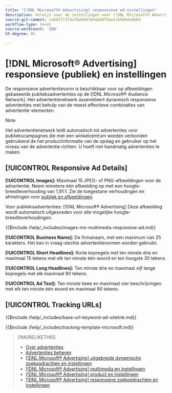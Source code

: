 ```yaml
---
title: "[!DNL Microsoft® Advertising] responsieve ad-instellingen"
description: Verwijs naar de instellingen voor [!DNL Microsoft® Advertising] responsieve advertenties.
source-git-commit: cd461f73f4a70a5647844a6075ba1c65d64a9b04
workflow-type: tm+mt
source-wordcount: '208'
ht-degree: 0%

---
```


# [!DNL Microsoft® Advertising] responsieve (publiek) en instellingen

De responsieve advertentievorm is beschikbaar voor op afbeeldingen gebaseerde publieksadvertenties op de [!DNL Microsoft® Audience Network]. Het advertentienetwerk assembleert dynamisch responsieve advertenties met behulp van de meest effectieve combinaties van advertentie-elementen.

>[!NOTE]
>
>Het advertentienetwerk leidt automatisch tot advertenties voor publiekscampagnes die met een winkelcentrum worden verbonden gebruikend de het productinformatie van de opslag en gebruiker op het niveau van de advertentie richten. U hoeft niet handmatig advertenties te maken.

## [!UICONTROL Responsive Ad Details]

**[!UICONTROL Images]:** Maximaal 15 JPEG- of PNG-afbeeldingen voor de advertentie. Neem minstens één afbeelding op met een hoogte-breedteverhouding van 1,91:1. Zie de toegestane verhoudingen en afmetingen voor [publiek en afbeeldingen](https://help.ads.microsoft.com/#apex/ads/en/56912/0).

Voor publieksadvertenties: [!DNL Microsoft® Advertising] Deze afbeelding wordt automatisch uitgesneden voor alle mogelijke hoogte-breedteverhoudingen.

<!-- Instructions -->

{{$include /help/_includes/images-ms-multimedia-responsive-ad.md}}

**[!UICONTROL Business Name]:** De firmanaam, met een maximum van 25 karakters. Het kan in vraag-slechts advertentievormen worden gebruikt.

**[!UICONTROL Short Headlines]:** Korte kopregels met ten minste drie en maximaal 15 tekens met elk ten minste één woord en ten hoogste 30 tekens.

**[!UICONTROL Long Headlines]:** Ten minste drie en maximaal vijf lange kopregels met elk maximaal 90 tekens.

**[!UICONTROL Ad Text]:** Ten minste twee en maximaal vier beschrijvingen met elk ten minste één woord en maximaal 90 tekens.

## [!UICONTROL Tracking URLs]

<!-- **[!UICONTROL Base URl]:** -->

{{$include /help/_includes/base-url-keyword-ad-sitelink.md}}

<!-- **[!UICONTROL Tracking Template]:** -->

{{$include /help/_includes/tracking-template-microsoft.md}}

>[!MORELIKETHIS]
>
>* [Over advertenties](ad-about.md)
>* [Advertenties beheren](ad-manage.md)
>* [[!DNL Microsoft® Advertising] uitgebreide dynamische zoekopdrachten en instellingen](ad-settings-microsoft-dsa.md)
>* [[!DNL Microsoft® Advertising] multimedia en instellingen](ad-settings-microsoft-multimedia.md)
>* [[!DNL Microsoft® Advertising] product en instellingen](ad-settings-microsoft-product.md)
>* [[!DNL Microsoft® Advertising] responsieve zoekopdrachten en instellingen](ad-settings-microsoft-rsa.md)

